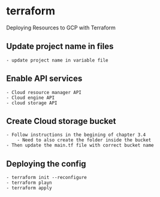 # terraform
Deploying Resources to GCP with Terraform


## Update project name in files
	- update project name in variable file

## Enable API services
	- Cloud resource manager API
	- Cloud engine API
	- cloud storage API


## Create Cloud storage bucket
	- Follow instructions in the begining of chapter 3.4
		- Need to also create the folder inside the bucket
	- Then update the main.tf file with correct bucket name

## Deploying the config

	- terraform init --reconfigure
	- terraform playn
	- terraform apply
